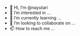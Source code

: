 - 👋 Hi, I’m @nayutari
- 👀 I’m interested in ...
- 🌱 I’m currently learning ...
- 💞️ I’m looking to collaborate on ...
- 📫 How to reach me ...

<!---
nayutari/nayutari is a ✨ special ✨ repository because its `README.md` (this file) appears on your GitHub profile.
You can click the Preview link to take a look at your changes.
--->
